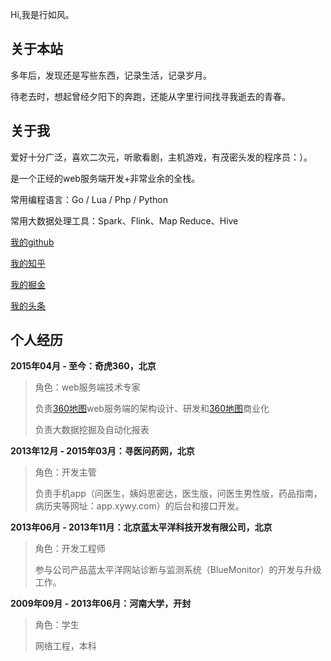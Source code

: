 
Hi,我是行如风。

## 关于本站

多年后，发现还是写些东西，记录生活，记录岁月。

待老去时，想起曾经夕阳下的奔跑，还能从字里行间找寻我逝去的青春。




## 关于我

爱好十分广泛，喜欢二次元，听歌看剧，主机游戏，有茂密头发的程序员：）。

是一个正经的web服务端开发+非常业余的全栈。


常用编程语言：Go / Lua / Php / Python

常用大数据处理工具：Spark、Flink、Map Reduce、Hive

[我的github](https://github.com/TheFutureIsOurs)

[我的知乎](https://www.zhihu.com/people/xingrufeng)

[我的掘金](https://juejin.cn/user/3350967174039768)

[我的头条](https://www.toutiao.com/c/user/token/MS4wLjABAAAAKa7kLUZHj5kyHZ8RXMnG6TnC3C3Pc0NSlcNPQNMuyGA/)


## 个人经历

**2015年04月 - 至今：奇虎360，北京**

> 角色：web服务端技术专家
> 
> 负责[360地图](https://ditu.so.com)web服务端的架构设计、研发和[360地图](https://ditu.so.com)商业化
> 
> 负责大数据挖掘及自动化报表


**2013年12月 - 2015年03月：寻医问药网，北京**

> 角色：开发主管
> 
> 负责手机app（问医生，姨妈思密达，医生版，问医生男性版，药品指南，病历夹等网址：app.xywy.com）的后台和接口开发。

**2013年06月 - 2013年11月：北京蓝太平洋科技开发有限公司，北京**

> 角色：开发工程师
> 
> 参与公司产品蓝太平洋网站诊断与监测系统（BlueMonitor）的开发与升级工作。

**2009年09月 - 2013年06月：河南大学，开封**

> 角色：学生
> 
> 网络工程，本科











